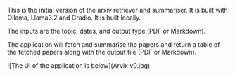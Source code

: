 This is the initial version of the arxiv retriever and summariser. It is built with Ollama, Llama3.2 and Gradio. It is built locally. 

The inputs are the topic, dates, and output type (PDF or Markdown). 

The application will fetch and summarise the papers and return a table of the fetched papers along with the output file (PDF or Markdown). 

![The UI of the application is below](Arvix v0.jpg)
